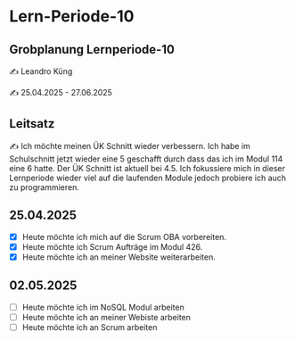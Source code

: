 # Lern-Periode-10

## Grobplanung Lernperiode-10

✍️ Leandro Küng

✍️ 25.04.2025 - 27.06.2025

## Leitsatz
✍️ Ich möchte meinen ÜK Schnitt wieder verbessern. Ich habe im Schulschnitt jetzt wieder eine 5 geschafft durch dass das ich im Modul 114 eine 6 hatte. Der ÜK Schnitt ist aktuell bei 4.5. Ich fokussiere mich in dieser Lernperiode wieder viel auf die laufenden Module jedoch probiere ich auch zu programmieren.


## 25.04.2025

- [X] Heute möchte ich mich auf die Scrum OBA vorbereiten.
- [X] Heute möchte ich Scrum Aufträge im Modul 426.
- [X] Heute möchte ich an meiner Website weiterarbeiten.

## 02.05.2025

- [ ] Heute möchte ich im NoSQL Modul arbeiten
- [ ] Heute möchte ich an meiner Webiste arbeiten
- [ ] Heute möchte ich an Scrum arbeiten

